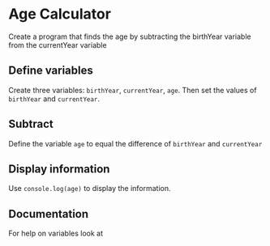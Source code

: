 # Age Calculator

Create a program that finds the age by subtracting the birthYear variable from the currentYear variable

## Define variables

Create three variables: `birthYear`, `currentYear`, `age`. Then set the values of `birthYear` and `currentYear`.

## Subtract

Define the variable `age` to equal the difference of `birthYear` and `currentYear`

## Display information

Use `console.log(age)`  to display the information.

## Documentation

For help on variables look at 